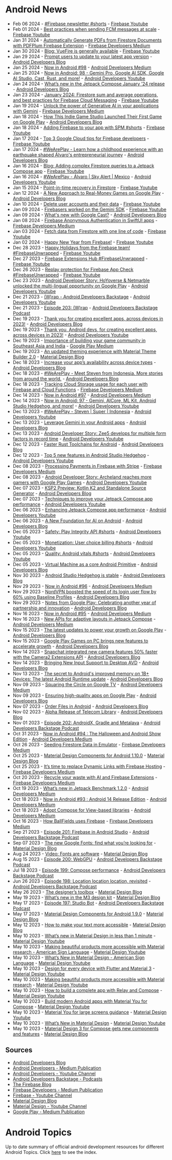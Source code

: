 # Android News

<!-- NEWS:START -->
- Feb 06 2024 - [#Firebase newsletter #shorts](https://www.youtube.com/watch?v=P_PXZafyKcY) - [Firebase Youtube](https://www.youtube.com/user/Firebase)
- Feb 01 2024 - [Best practices when sending FCM messages at scale](https://www.youtube.com/watch?v=FY9_5H39sYQ) - [Firebase Youtube](https://www.youtube.com/user/Firebase)
- Jan 31 2024 - [Automatically Generate PDFs from Firestore Documents with PDFPlum Firebase Extension](https://medium.com/firebase-developers/automatically-generate-pdfs-from-firestore-documents-with-pdfplum-firebase-extension-49c2e23e15d8?source=rss----8e8b7dc6774d---4) - [Firebase Developers Medium](https://medium.com/firebase-developers)
- Jan 30 2024 - [Blog: VueFire is generally available](https://www.youtube.com/watch?v=9ZN8Xy0JZJg) - [Firebase Youtube](https://www.youtube.com/user/Firebase)
- Jan 29 2024 - [Prompt users to update to your latest app version](http://android-developers.googleblog.com/2024/01/prompt-users-to-update-to-your-latest-app-version-google-play.html) - [Android Developers Blog](https://android-developers.googleblog.com/)
- Jan 25 2024 - [Now in Android #98](https://medium.com/androiddevelopers/now-in-android-98-f43cdb1b60c8?source=rss----95b274b437c2---4) - [Android Developers Medium](https://medium.com/androiddevelopers)
- Jan 25 2024 - [Now in Android: 98 - Gemini Pro, Google AI SDK, Google AI Studio, Cast, Rust, and more!](https://www.youtube.com/watch?v=5R7S3HVbKVY) - [Android Developers Youtube](https://www.youtube.com/c/AndroidDevelopers)
- Jan 24 2024 - [What’s new in the Jetpack Compose January ’24 release](http://android-developers.googleblog.com/2024/01/whats-new-in-jetpack-compose-january-24-release.html) - [Android Developers Blog](https://android-developers.googleblog.com/)
- Jan 23 2024 - [January 2024: Firestore sum and average operations, and best practices for Firebase Cloud Messaging](https://www.youtube.com/watch?v=lesCn6Q-yss) - [Firebase Youtube](https://www.youtube.com/user/Firebase)
- Jan 19 2024 - [Unlock the power of Generative AI in your applications with Gemini](https://medium.com/firebase-developers/unlock-the-power-of-generative-ai-in-your-applications-with-gemini-3117a64fbd5e?source=rss----8e8b7dc6774d---4) - [Firebase Developers Medium](https://medium.com/firebase-developers)
- Jan 18 2024 - [How This Indie Game Studio Launched Their First Game on Google Play](http://android-developers.googleblog.com/2024/01/how-this-indie-game-studio-launched-their-first-game-on-google-play.html) - [Android Developers Blog](https://android-developers.googleblog.com/)
- Jan 18 2024 - [Adding Firebase to your app with SPM #shorts](https://www.youtube.com/watch?v=KdS0CLFG-bA) - [Firebase Youtube](https://www.youtube.com/user/Firebase)
- Jan 17 2024 - [Top 3 Google Cloud tips for Firebase developers](https://www.youtube.com/watch?v=AX_JInDfhc0) - [Firebase Youtube](https://www.youtube.com/user/Firebase)
- Jan 17 2024 - [#WeArePlay - Learn how a childhood experience with an earthquake shaped Álvaro's entrepreneurial journey](http://android-developers.googleblog.com/2024/01/weareplay-how-a-childhood-experience-shaped-alvaros-entrepreneurial-journey.html) - [Android Developers Blog](https://android-developers.googleblog.com/)
- Jan 16 2024 - [Blog: Adding complex Firestore queries to a Jetpack Compose app](https://www.youtube.com/watch?v=Mc4HE6u-qIM) - [Firebase Youtube](https://www.youtube.com/user/Firebase)
- Jan 16 2024 - [#WeArePlay - Álvaro | Sky Alert | Mexico](https://www.youtube.com/watch?v=HNzCCiUzryo) - [Android Developers Youtube](https://www.youtube.com/c/AndroidDevelopers)
- Jan 15 2024 - [Point-in-time recovery in Firestore](https://www.youtube.com/watch?v=ViEnpfM19nQ) - [Firebase Youtube](https://www.youtube.com/user/Firebase)
- Jan 12 2024 - [A New Approach to Real-Money Games on Google Play](http://android-developers.googleblog.com/2024/01/a-new-approach-to-real-money-games-on-google-play.html) - [Android Developers Blog](https://android-developers.googleblog.com/)
- Jan 10 2024 - [Delete user accounts and their data](https://www.youtube.com/watch?v=Uid-N9RYCBQ) - [Firebase Youtube](https://www.youtube.com/user/Firebase)
- Jan 09 2024 - [Firebasers worked on the Gemini SDK](https://www.youtube.com/watch?v=EVCUukbq_S0) - [Firebase Youtube](https://www.youtube.com/user/Firebase)
- Jan 09 2024 - [What's new with Google Cast?](http://android-developers.googleblog.com/2024/01/whats-new-with-google-cast.html) - [Android Developers Blog](https://android-developers.googleblog.com/)
- Jan 08 2024 - [Firebase Anonymous Authentication in SwiftUI apps](https://medium.com/firebase-developers/firebase-authentication-in-swiftui-part-1-71a409108d9f?source=rss----8e8b7dc6774d---4) - [Firebase Developers Medium](https://medium.com/firebase-developers)
- Jan 03 2024 - [Fetch data from Firestore with one line of code](https://www.youtube.com/watch?v=sTRY1t28enw) - [Firebase Youtube](https://www.youtube.com/user/Firebase)
- Jan 02 2024 - [Happy New Year from Firebase!](https://www.youtube.com/watch?v=b5HUeVOFIig) - [Firebase Youtube](https://www.youtube.com/user/Firebase)
- Dec 28 2023 - [Happy Holidays from the Firebase team! #FirebaseUnwrapped](https://www.youtube.com/watch?v=gcG0ajhMo0M) - [Firebase Youtube](https://www.youtube.com/user/Firebase)
- Dec 27 2023 - [Firebase Extensions Hub #FirebaseUnwrapped](https://www.youtube.com/watch?v=mGtFsYRU2xc) - [Firebase Youtube](https://www.youtube.com/user/Firebase)
- Dec 26 2023 - [Replay protection for Firebase App Check  #FirebaseUnwrapped](https://www.youtube.com/watch?v=7bSO-SFmvps) - [Firebase Youtube](https://www.youtube.com/user/Firebase)
- Dec 23 2023 - [Android Developer Story: HoYoverse & Netmarble unlocked the multi-lingual opportunity on Google Play](https://www.youtube.com/watch?v=E3gxhqwW9c4) - [Android Developers Youtube](https://www.youtube.com/c/AndroidDevelopers)
- Dec 21 2023 - [(W)rap - Android Developers Backstage](https://www.youtube.com/watch?v=6x_BcfnWkHY) - [Android Developers Youtube](https://www.youtube.com/c/AndroidDevelopers)
- Dec 21 2023 - [Episode 203: (W)rap](http://adbackstage.libsyn.com/episode-203-wrap) - [Android Developers Backstage Podcast](https://adbackstage.libsyn.com/)
- Dec 19 2023 - [Thank you for creating excellent apps, across devices in 2023!](http://android-developers.googleblog.com/2023/12/thank-you-2023.html) - [Android Developers Blog](https://android-developers.googleblog.com/)
- Dec 19 2023 - [Thank you, Android devs, for creating excellent apps, across devices in 2023!](https://www.youtube.com/watch?v=yXiRLGwbi1M) - [Android Developers Youtube](https://www.youtube.com/c/AndroidDevelopers)
- Dec 19 2023 - [Importance of building your game community in Southeast Asia and India](https://medium.com/googleplaydev/importance-of-building-your-game-community-in-southeast-asia-and-india-dc3aaa65902a?source=rss----1f8baa23933d---4) - [Google Play Medium](https://medium.com/googleplaydev)
- Dec 19 2023 - [An updated theming experience with Material Theme Builder 2.0](https://material.io/blog/material-theme-builder-2-color-match) - [Material Design Blog](https://material.io/blog)
- Dec 18 2023 - [Increase your app’s availability across device types](http://android-developers.googleblog.com/2023/12/increase-your-apps-availability-across-device-types.html) - [Android Developers Blog](https://android-developers.googleblog.com/)
- Dec 18 2023 - [#WeArePlay - Meet Steven from Indonesia. More stories from around the world.](http://android-developers.googleblog.com/2023/12/weareplay-meet-steven-from-indonesia-more-stories-from-around-the-world.html) - [Android Developers Blog](https://android-developers.googleblog.com/)
- Dec 18 2023 - [Tracking Cloud Storage usage for each user with Firebase and Cloud Functions](https://medium.com/firebase-developers/tracking-cloud-storage-usage-for-each-user-with-firebase-and-cloud-functions-1c70c1e0c10f?source=rss----8e8b7dc6774d---4) - [Firebase Developers Medium](https://medium.com/firebase-developers)
- Dec 14 2023 - [Now in Android #97](https://medium.com/androiddevelopers/now-in-android-97-f5db5d045dfb?source=rss----95b274b437c2---4) - [Android Developers Medium](https://medium.com/androiddevelopers)
- Dec 14 2023 - [Now in Android: 97 - Gemini, AICore, ML Kit, Android Studio Hedgehog, and more!](https://www.youtube.com/watch?v=kD-noc33FKw) - [Android Developers Youtube](https://www.youtube.com/c/AndroidDevelopers)
- Dec 13 2023 - [#WeArePlay - Steven | Super | Indonesia](https://www.youtube.com/watch?v=zVcGo35uBAY) - [Android Developers Youtube](https://www.youtube.com/c/AndroidDevelopers)
- Dec 13 2023 - [Leverage Gemini in your Android apps](http://android-developers.googleblog.com/2023/12/leverage-generative-ai-in-your-android-apps.html) - [Android Developers Blog](https://android-developers.googleblog.com/)
- Dec 13 2023 - [Android Developer Story: Zee5 develops for multiple form factors in record time](https://www.youtube.com/watch?v=Y8cPaOdbja4) - [Android Developers Youtube](https://www.youtube.com/c/AndroidDevelopers)
- Dec 12 2023 - [Faster Rust Toolchains for Android](http://android-developers.googleblog.com/2023/12/faster-rust-toolchains-for-android.html) - [Android Developers Blog](https://android-developers.googleblog.com/)
- Dec 12 2023 - [Top 5 new features in Android Studio Hedgehog](https://www.youtube.com/watch?v=9hSygJTvii8) - [Android Developers Youtube](https://www.youtube.com/c/AndroidDevelopers)
- Dec 08 2023 - [Processing Payments in Firebase with Stripe](https://medium.com/firebase-developers/processing-payments-in-firebase-with-stripe-e90c816f02d0?source=rss----8e8b7dc6774d---4) - [Firebase Developers Medium](https://medium.com/firebase-developers)
- Dec 08 2023 - [Android Developer Story: Archeland reaches more gamers with Google Play Games](https://www.youtube.com/watch?v=zuHlzs400x0) - [Android Developers Youtube](https://www.youtube.com/c/AndroidDevelopers)
- Dec 07 2023 - [KSP2 Preview: Kotlin K2 and Standalone Source Generator](http://android-developers.googleblog.com/2023/12/ksp2-preview-kotlin-k2-standalone.html) - [Android Developers Blog](https://android-developers.googleblog.com/)
- Dec 07 2023 - [Techniques to improve your Jetpack Compose app performance](https://www.youtube.com/watch?v=i8kX5R7Vzb0) - [Android Developers Youtube](https://www.youtube.com/c/AndroidDevelopers)
- Dec 06 2023 - [Enhancing Jetpack Compose app performance](https://www.youtube.com/watch?v=Z96wfbID_Yc) - [Android Developers Youtube](https://www.youtube.com/c/AndroidDevelopers)
- Dec 06 2023 - [A New Foundation for AI on Android](http://android-developers.googleblog.com/2023/12/a-new-foundation-for-ai-on-android.html) - [Android Developers Blog](https://android-developers.googleblog.com/)
- Dec 05 2023 - [Safety: Play Integrity API #shorts](https://www.youtube.com/watch?v=OMQ3HaXMvDc) - [Android Developers Youtube](https://www.youtube.com/c/AndroidDevelopers)
- Dec 05 2023 - [Monetization: User choice billing #shorts](https://www.youtube.com/watch?v=Da_ucXjKTC4) - [Android Developers Youtube](https://www.youtube.com/c/AndroidDevelopers)
- Dec 05 2023 - [Quality: Android vitals #shorts](https://www.youtube.com/watch?v=zMt6Z40393c) - [Android Developers Youtube](https://www.youtube.com/c/AndroidDevelopers)
- Dec 05 2023 - [Virtual Machine as a core Android Primitive](http://android-developers.googleblog.com/2023/12/virtual-machines-as-core-android-primitive.html) - [Android Developers Blog](https://android-developers.googleblog.com/)
- Nov 30 2023 - [Android Studio Hedgehog is stable](http://android-developers.googleblog.com/2023/11/android-studio-hedgehog-is-stable.html) - [Android Developers Blog](https://android-developers.googleblog.com/)
- Nov 29 2023 - [Now in Android #96](https://medium.com/androiddevelopers/now-in-android-96-f4ba324b2b73?source=rss----95b274b437c2---4) - [Android Developers Medium](https://medium.com/androiddevelopers)
- Nov 29 2023 - [NordVPN boosted the speed of its login user flow by 60% using Baseline Profiles](http://android-developers.googleblog.com/2023/11/nordvpn-boosted-speed-of-login-user-flow-using-baseline-profiles.html) - [Android Developers Blog](https://android-developers.googleblog.com/)
- Nov 29 2023 - [Notes from Google Play: Celebrating another year of partnership and innovation](http://android-developers.googleblog.com/2023/11/notes-from-google-play-celebrating-another-year-of-partnership-and-innovation.html) - [Android Developers Blog](https://android-developers.googleblog.com/)
- Nov 16 2023 - [Now in Android #95](https://medium.com/androiddevelopers/now-in-android-95-18456a4ada03?source=rss----95b274b437c2---4) - [Android Developers Medium](https://medium.com/androiddevelopers)
- Nov 16 2023 - [New APIs for adaptive layouts in Jetpack Compose](https://medium.com/androiddevelopers/new-apis-for-adaptive-layouts-in-jetpack-compose-f27cace48bcd?source=rss----95b274b437c2---4) - [Android Developers Medium](https://medium.com/androiddevelopers)
- Nov 15 2023 - [The latest updates to power your growth on Google Play](http://android-developers.googleblog.com/2023/11/power-your-growth-on-google-play.html) - [Android Developers Blog](https://android-developers.googleblog.com/)
- Nov 15 2023 - [Google Play Games on PC brings new features to accelerate growth](http://android-developers.googleblog.com/2023/11/google-play-games-on-pc-brings-new-features-accelerate-growth.html) - [Android Developers Blog](https://android-developers.googleblog.com/)
- Nov 14 2023 - [Snapchat integrated new camera features 50% faster with the Camera2 Extensions API](http://android-developers.googleblog.com/2023/11/snapchat-integrated-new-camera-features-faster-with-camera2-extensions-api.html) - [Android Developers Blog](https://android-developers.googleblog.com/)
- Nov 14 2023 - [Bringing New Input Support to Desktop AVD](http://android-developers.googleblog.com/2023/11/bringing-new-input-support-to-desktop-avd.html) - [Android Developers Blog](https://android-developers.googleblog.com/)
- Nov 13 2023 - [The secret to Android's improved memory on 1B+ Devices: The latest Android Runtime update](http://android-developers.googleblog.com/2023/11/the-secret-to-androids-improved-memory-latest-android-runtime-update.html) - [Android Developers Blog](https://android-developers.googleblog.com/)
- Nov 09 2023 - [Squaring the Circle on Google TV](https://medium.com/androiddevelopers/squaring-the-circle-on-google-tv-e1ee37fe247e?source=rss----95b274b437c2---4) - [Android Developers Medium](https://medium.com/androiddevelopers)
- Nov 09 2023 - [Ensuring high-quality apps on Google Play](http://android-developers.googleblog.com/2023/11/ensuring-high-quality-apps-on-google-play.html) - [Android Developers Blog](https://android-developers.googleblog.com/)
- Nov 07 2023 - [Order Files in Android](http://android-developers.googleblog.com/2023/11/orderfiles-in-android.html) - [Android Developers Blog](https://android-developers.googleblog.com/)
- Nov 02 2023 - [Alpha Release of Telecom Library](http://android-developers.googleblog.com/2023/11/alpha-release-of-telecom-library.html) - [Android Developers Blog](https://android-developers.googleblog.com/)
- Nov 01 2023 - [Episode 202: AndroidX, Gradle and Metalava](http://adbackstage.libsyn.com/episode-202-androidx-gradle-and-metalava) - [Android Developers Backstage Podcast](https://adbackstage.libsyn.com/)
- Oct 31 2023 - [Now in Android #94 : The Halloween and Android Show Edition](https://medium.com/androiddevelopers/now-in-android-94-the-halloween-and-android-show-edition-a199674e6daf?source=rss----95b274b437c2---4) - [Android Developers Medium](https://medium.com/androiddevelopers)
- Oct 26 2023 - [Seeding Firestore Data in Emulator](https://medium.com/firebase-developers/seeding-firestore-data-in-emulator-c8485e797135?source=rss----8e8b7dc6774d---4) - [Firebase Developers Medium](https://medium.com/firebase-developers)
- Oct 25 2023 - [Material Design Components for Android 1.10.0](https://material.io/blog/android-stable-release-1-10-0) - [Material Design Blog](https://material.io/blog)
- Oct 25 2023 - [It’s time to replace Dynamic Links with Firebase Hosting](https://medium.com/firebase-developers/its-time-to-replace-dynamic-links-with-firebase-hosting-647296b082fe?source=rss----8e8b7dc6774d---4) - [Firebase Developers Medium](https://medium.com/firebase-developers)
- Oct 20 2023 - [Recycle your waste with AI and Firebase Extensions](https://medium.com/firebase-developers/recycle-your-waste-with-ai-and-firebase-extensions-b806e36814c5?source=rss----8e8b7dc6774d---4) - [Firebase Developers Medium](https://medium.com/firebase-developers)
- Oct 19 2023 - [What’s new in Jetpack Benchmark 1.2.0](https://medium.com/androiddevelopers/whats-new-in-jetpack-benchmark-1-2-0-82da5092fc43?source=rss----95b274b437c2---4) - [Android Developers Medium](https://medium.com/androiddevelopers)
- Oct 18 2023 - [Now in Android #93 : Android 14 Release Edition](https://medium.com/androiddevelopers/now-in-android-93-android-14-release-edition-2cb821aebdc9?source=rss----95b274b437c2---4) - [Android Developers Medium](https://medium.com/androiddevelopers)
- Oct 18 2023 - [Adopt Compose for View-based libraries](https://medium.com/androiddevelopers/adopt-compose-for-view-based-libraries-8db5badf1afc?source=rss----95b274b437c2---4) - [Android Developers Medium](https://medium.com/androiddevelopers)
- Oct 16 2023 - [How BallFields uses Firebase](https://medium.com/firebase-developers/how-ballfields-uses-firebase-ddd7faa374ad?source=rss----8e8b7dc6774d---4) - [Firebase Developers Medium](https://medium.com/firebase-developers)
- Sep 21 2023 - [Episode 201: Firebase in Android Studio](http://adbackstage.libsyn.com/episode-201-firebase-in-android-studio) - [Android Developers Backstage Podcast](https://adbackstage.libsyn.com/)
- Sep 07 2023 - [The new Google Fonts: find what you’re looking for](https://material.io/blog/2023-google-fonts-redesign) - [Material Design Blog](https://material.io/blog)
- Aug 24 2023 - [Video: Fonts are software](https://material.io/blog/fonts-are-software-video) - [Material Design Blog](https://material.io/blog)
- Aug 15 2023 - [Episode 200: WebGPU](http://adbackstage.libsyn.com/episode-200-webgpu) - [Android Developers Backstage Podcast](https://adbackstage.libsyn.com/)
- Jul 18 2023 - [Episode 199: Compose performance](http://adbackstage.libsyn.com/episode-199-compose-performance) - [Android Developers Backstage Podcast](https://adbackstage.libsyn.com/)
- Jun 26 2023 - [Episode 198: Location location location, revisited](http://adbackstage.libsyn.com/episode-198-location-location-location-revisited) - [Android Developers Backstage Podcast](https://adbackstage.libsyn.com/)
- May 26 2023 - [The designer’s toolbox](https://material.io/blog/designer-toolbox-figma-android-studio-relay) - [Material Design Blog](https://material.io/blog)
- May 19 2023 - [What’s new in the M3 design kit](https://material.io/blog/whats-new-design-kit) - [Material Design Blog](https://material.io/blog)
- May 17 2023 - [Episode 197: Studio Bot](http://adbackstage.libsyn.com/episode-197-studio-bot) - [Android Developers Backstage Podcast](https://adbackstage.libsyn.com/)
- May 17 2023 - [Material Design Components for Android 1.9.0](https://material.io/blog/android-stable-release-1-9-0) - [Material Design Blog](https://material.io/blog)
- May 12 2023 - [How to make your text more accessible](https://material.io/blog/how-to-make-text-more-accessible) - [Material Design Blog](https://material.io/blog)
- May 10 2023 - [What’s new in Material Design in less than 1 minute](https://www.youtube.com/watch?v=CTR2O3n7x-c) - [Material Design Youtube](https://www.youtube.com/c/MaterialDesign)
- May 10 2023 - [Making beautiful products more accessible with Material research - American Sign Language](https://www.youtube.com/watch?v=vysRyD7_jMk) - [Material Design Youtube](https://www.youtube.com/c/MaterialDesign)
- May 10 2023 - [What’s New in Material Design - American Sign Language](https://www.youtube.com/watch?v=iwJaQCsX63s) - [Material Design Youtube](https://www.youtube.com/c/MaterialDesign)
- May 10 2023 - [Design for every device with Flutter and Material 3](https://www.youtube.com/watch?v=CfOlY36GWYU) - [Material Design Youtube](https://www.youtube.com/c/MaterialDesign)
- May 10 2023 - [Making beautiful products more accessible with Material research](https://www.youtube.com/watch?v=k-nG86tp8oQ) - [Material Design Youtube](https://www.youtube.com/c/MaterialDesign)
- May 10 2023 - [How to build a complete app with Relay and Compose](https://www.youtube.com/watch?v=vBNmeiHlDHE) - [Material Design Youtube](https://www.youtube.com/c/MaterialDesign)
- May 10 2023 - [Build modern Android apps with Material You for Compose](https://www.youtube.com/watch?v=tu0UtDGC31A) - [Material Design Youtube](https://www.youtube.com/c/MaterialDesign)
- May 10 2023 - [Material You for large screens guidance](https://www.youtube.com/watch?v=wP-xAPIyqLY) - [Material Design Youtube](https://www.youtube.com/c/MaterialDesign)
- May 10 2023 - [What’s New in Material Design](https://www.youtube.com/watch?v=vnDhq8W98O4) - [Material Design Youtube](https://www.youtube.com/c/MaterialDesign)
- May 10 2023 - [Material Design 3 for Compose gets new components and features](https://material.io/blog/material-3-compose-1-1) - [Material Design Blog](https://material.io/blog)<!-- NEWS:END -->

## Sources

* [Android Developers Blog](https://android-developers.googleblog.com/)
* [Android Developers - Medium Publication](https://medium.com/androiddevelopers)
* [Android Developers - Youtube Channel](https://www.youtube.com/c/AndroidDevelopers)
* [Android Developers Backstage - Podcasts](https://adbackstage.libsyn.com/)
* [The Firebase Blog](https://firebase.googleblog.com/)
* [Firebase Developers - Medium Publication](https://medium.com/firebase-developers)
* [Firebase - Youtube Channel](https://www.youtube.com/user/Firebase)
* [Material Design Blog](https://material.io/blog)
* [Material Design - Youtube Channel](https://www.youtube.com/c/MaterialDesign)
* [Google Play - Medium Publication](https://medium.com/googleplaydev)

# Android Topics
Up to date summary of official android development resources for different Android Topics. Click [here](https://androidtopicsindex.dipien.com/) to see the index.

